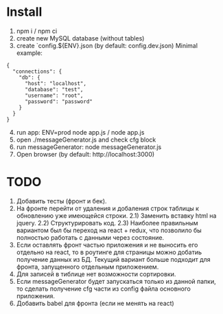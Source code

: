 # Install
1) npm i / npm ci
2) create new MySQL database (without tables)
3) create `config.${ENV}.json (by default: config.dev.json)
Minimal example:
```
{
  "connections": {
    "db": {
      "host": "localhost",
      "database": "test",
      "username": "root",
      "password": "password"
    }
  }
}
```
4) run app: ENV=prod node app.js / node app.js
5) open ./messageGenerator.js and check cfg block
6) run messageGenerator: node messageGenerator.js
7) Open browser (by default: http://localhost:3000)


# TODO
1) Добавить тесты (фронт и бек).
2) На фронте перейти от удаления и добаления строк таблицы к обновлению уже имеющейся строки.
2.1) Заменить вставку html на jquery.
2.2) Структурировать код.
2.3) Наиболее правильным вариантом был бы переход на react + redux, что позволило бы полностью работать с данными через состояние.
3) Если оставлять фронт частью приложения и не выносить его отдельно на react, то в роутинге для страницы можно добатиь получение данных из БД. Текущий вариант больше подходит для фронта, запущенного отдельным приложением.
4) Для записей в тиблице нет возможности сортировки.
5) Если messageGenerator будет запускаться только из данной папки, то сделать получение cfg части из config файла основного приложения.
6) Добавить babel для фронта (если не менять на react)

